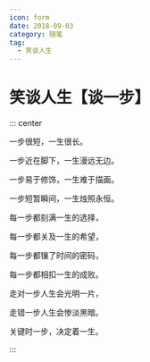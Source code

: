 ```yaml
---
icon: form
date: 2018-09-03
category: 随笔
tag:
  - 笑谈人生
---
```


# 笑谈人生【谈一步】

::: center

一步很短，一生很长。

一步近在脚下，一生漫远无边。

一步易于修饰，一生难于描画。

一步短暂瞬间，一生烛照永恒。

每一步都刻满一生的选择，

每一步都关及一生的希望，

每一步都镶了时间的密码，

每一步都相扣一生的成败。

走对一步人生会光明一片，

走错一步人生会惨淡黑暗。

关键时一步，决定着一生。

:::
